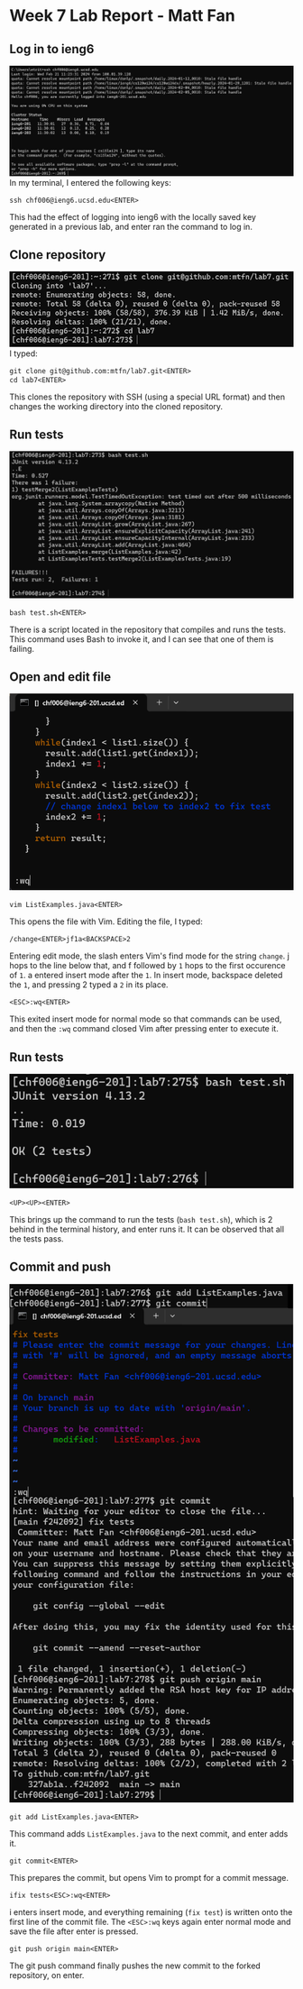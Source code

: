 # Week 7 Lab Report - Matt Fan

## Log in to ieng6
![SSH](img/lab4/ssh.png)
In my terminal, I entered the following keys:
```
ssh chf006@ieng6.ucsd.edu<ENTER>
```
This had the effect of logging into ieng6 with the locally saved key generated in a previous lab, and enter ran the command to log in.

## Clone repository
![Git clone and CD](img/lab4/clone.png)
I typed:
```
git clone git@github.com:mtfn/lab7.git<ENTER>
cd lab7<ENTER>
```
This clones the repository with SSH (using a special URL format) and then changes the working directory into the cloned repository.

## Run tests
![JUnit](img/lab4/junit1.png)
```
bash test.sh<ENTER>
```
There is a script located in the repository that compiles and runs the tests. This command uses Bash to invoke it, and I can see that one of them is failing.

## Open and edit file
![Vim edits](img/lab4/vim.png)
```
vim ListExamples.java<ENTER>
```
This opens the file with Vim. Editing the file, I typed:
```
/change<ENTER>jf1a<BACKSPACE>2
```
Entering edit mode, the slash enters Vim's find mode for the string `change`. j hops to the line below that, and f followed by `1` hops to the first occurence of `1`. a entered insert mode after the `1`. In insert mode, backspace deleted the `1`, and pressing 2 typed a `2` in its place.
```
<ESC>:wq<ENTER>
```
This exited insert mode for normal mode so that commands can be used, and then the `:wq` command closed Vim after pressing enter to execute it.
## Run tests
![JUnit](img/lab4/junit2.png)
```
<UP><UP><ENTER>
```
This brings up the command to run the tests (`bash test.sh`), which is 2 behind in the terminal history, and enter runs it. It can be observed that all the tests pass.

## Commit and push
![Git](img/lab4/git.png)
```
git add ListExamples.java<ENTER>
```
This command adds `ListExamples.java` to the next commit, and enter adds it.
```
git commit<ENTER>
```
This prepares the commit, but opens Vim to prompt for a commit message.
```
ifix tests<ESC>:wq<ENTER>
```
i enters insert mode, and everything remaining (`fix test`) is written onto the first line of the commit file. The `<ESC>:wq` keys again enter normal mode and save the file after enter is pressed.
```
git push origin main<ENTER>
```
The git push command finally pushes the new commit to the forked repository, on enter.
